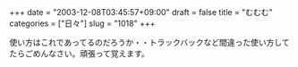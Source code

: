 +++
date = "2003-12-08T03:45:57+09:00"
draft = false
title = "むむむ"
categories = ["日々"]
slug = "1018"
+++

使い方はこれであってるのだろうか・・トラックバックなど間違った使い方してたらごめんなさい。頑張って覚えます。
